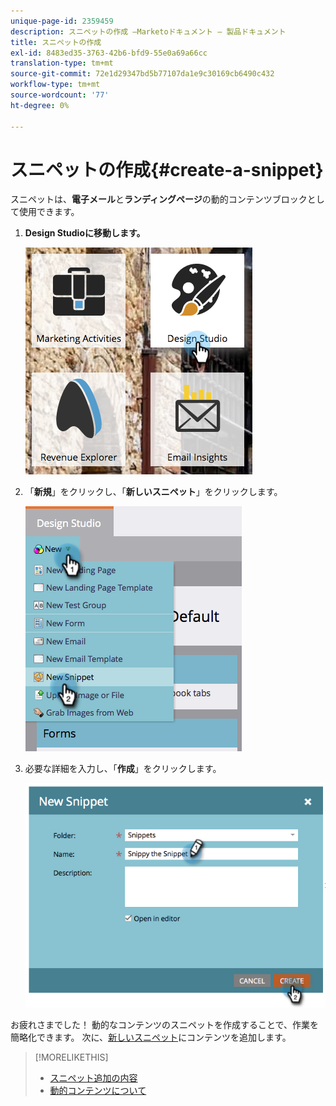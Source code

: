 ```yaml
---
unique-page-id: 2359459
description: スニペットの作成 —Marketoドキュメント — 製品ドキュメント
title: スニペットの作成
exl-id: 8483ed35-3763-42b6-bfd9-55e0a69a66cc
translation-type: tm+mt
source-git-commit: 72e1d29347bd5b77107da1e9c30169cb6490c432
workflow-type: tm+mt
source-wordcount: '77'
ht-degree: 0%

---
```


# スニペットの作成{#create-a-snippet}

スニペットは、**電子メール**&#x200B;と&#x200B;**ランディングページ**&#x200B;の動的コンテンツブロックとして使用できます。

1. **Design Studioに移動します。**

   ![](assets/designstudio.png)

1. 「**新規**」をクリックし、「**新しいスニペット**」をクリックします。

   ![](assets/image2014-9-16-8-50-4.png)

1. 必要な詳細を入力し、「**作成**」をクリックします。

   ![](assets/image2014-9-16-8-3a50-3a14.png)

お疲れさまでした！ 動的なコンテンツのスニペットを作成することで、作業を簡略化できます。 次に、[新しいスニペット](/help/marketo/product-docs/personalization/segmentation-and-snippets/snippets/add-content-to-a-snippet.md)にコンテンツを追加します。

>[!MORELIKETHIS]
>
>* [スニペット追加の内容](/help/marketo/product-docs/personalization/segmentation-and-snippets/snippets/add-content-to-a-snippet.md)
>* [動的コンテンツについて](/help/marketo/product-docs/personalization/segmentation-and-snippets/segmentation/understanding-dynamic-content.md)

